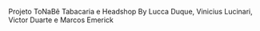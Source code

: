 Projeto ToNaBê Tabacaria e Headshop
By Lucca Duque, Vinicius Lucinari, Victor Duarte e Marcos Emerick
